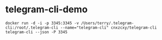 # telegram-cli-demo

```
docker run -d -i -p 3345:3345 -v /Users/terry/.telegram-cli:/root/.telegram-cli --name="telegram-cli" cnxzcxy/telegram-cli telegram-cli --json -P 3345
```
